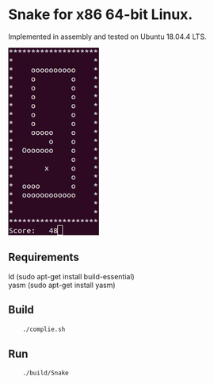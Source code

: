 # Snake for x86 64-bit Linux.

Implemented in assembly and tested on Ubuntu 18.04.4 LTS.

<img src="screenshot/Screenshot.png" />

## Requirements

ld (sudo apt-get install build-essential)  
yasm (sudo apt-get install yasm)

## Build
```bash
	./complie.sh
```

## Run
```bash
	./build/Snake
```
